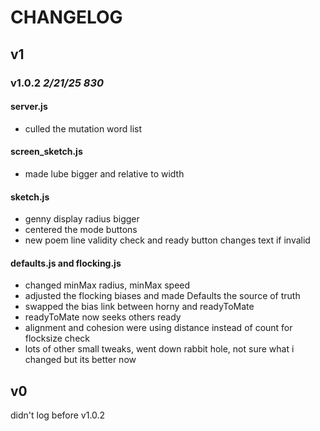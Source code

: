 # CHANGELOG

## v1

### v1.0.2 *2/21/25 830*

#### server.js

- culled the mutation word list

#### screen_sketch.js

- made lube bigger and relative to width

#### sketch.js

- genny display radius bigger
- centered the mode buttons
- new poem line validity check and ready button changes text if invalid

#### defaults.js and flocking.js

- changed minMax radius, minMax speed
- adjusted the flocking biases and made Defaults the source of truth
- swapped the bias link between horny and readyToMate
- readyToMate now seeks others ready
- alignment and cohesion were using distance instead of count for flocksize check
- lots of other small tweaks, went down rabbit hole, not sure what i changed but its better now

## v0

didn't log before v1.0.2
